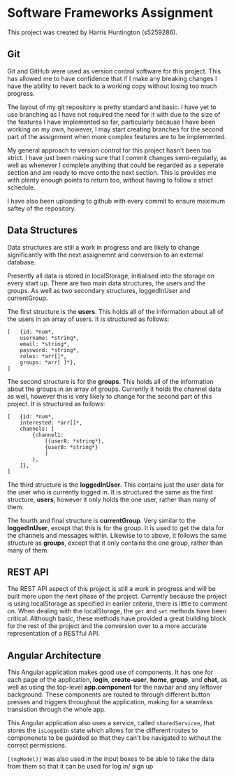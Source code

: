# Software Frameworks Assignment

This project was created by Harris Huntington (s5259286).

## Git

Git and GitHub were used as version control software for this project. This has allowed me to have confidence that if I make any breaking changes I have the ability to revert back to a working copy without losing too much progress.

The layout of my git repository is pretty standard and basic. I have yet to use branching as I have not required the need for it with due to the size of the features I have implemented so far, particularly because I have been working on my own, however, I may start creating branches for the second part of the assignment when more complex features are to be implemented.

My general approach to version control for this project hasn't been too strict. I have just been making sure that I commit changes semi-regularly, as well as whenever I complete anything that could be regarded as a seperate section and am ready to move onto the next section. This is provides me with plenty enough points to return too, without having to follow a strict schedule. 

I have also been uploading to github with every commit to ensure maximum saftey of the repository.

## Data Structures

Data structures are still a work in progress and are likely to change significantly with the next assignemnt and conversion to an external database.

Presently all data is stored in localStorage, initialised into the storage on every start up. There are two main data structures, the users and the groups. As well as two secondary structures, loggedInUser and currentGroup.

The first structure is the **users**. This holds all of the information about all of the users in an array of users.
It is structured as follows:
```
[   {id: *num*, 
    username: *string*, 
    email: *string*, 
    password: *string*, 
    roles: *arr[]*, 
    groups: *arr[ ]*},
]
```

The second structure is for the **groups**. This holds all of the information about the groups in an array of groups. Currently it holds the channel data as well, however this is very likely to change for the second part of this project.
It is structured as follows:
```
[   {id: *num*, 
    interested: *arr[]*, 
    channels: [
        {channel1: 
            [{userA: *string*}, 
            {userB: *string*}
            ]
        },
    ]},
]
```

The third structure is the **loggedInUser**. This contains just the user data for the user who is currently logged in. It is structured the same as the first structure, **users**, however it only holds the one user, rather than many of them.

The fourth and final structure is **currentGroup**. Very similar to the **loggedInUser**, except that this is for the group. It is used to get the data for the channels and messages within. Likewise to to above, it follows the same structure as **groups**, except that it only contains the one group, rather than many of them.

## REST API

The REST API aspect of this project is still a work in progress and will be built more upon the next phase of the project. Currently because the project is using localStorage as specified in eariler criteria, there is little to comment on. When dealing with the localStorage, the `get` and `set` methods have been critical. Although basic, these methods have provided a great building block for the rest of the project and the conversion over to a more accurate representation of a RESTful API.

## Angular Architecture

This Angular application makes good use of components. It has one for each page of the application, **login**, **create-user**, **home**, **group**, and **chat**, as well as using the top-level  **app.component** for the navbar and any leftover background. These components are routed to through different button presses and triggers throughout the application, making for a seamless transistion through the whole app.

This Angular application also uses a service, called `sharedServicee`, that stores the `isLoggedIn` state which allows for the different routes to componenets to be guarded so that they can't be navigated to without the correct permissions.

`[(ngModel)]` was also used in the input boxes to be able to take the data from them so that it can be used for log in/ sign up
